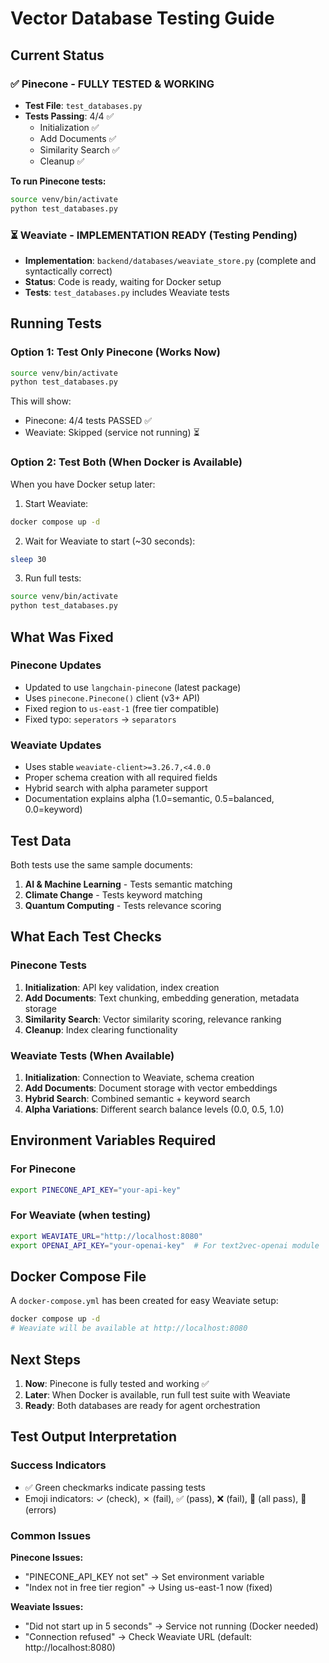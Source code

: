 # Vector Database Testing Guide

## Current Status

### ✅ Pinecone - FULLY TESTED & WORKING
- **Test File**: `test_databases.py`
- **Tests Passing**: 4/4 ✅
  - Initialization ✅
  - Add Documents ✅
  - Similarity Search ✅
  - Cleanup ✅

**To run Pinecone tests:**
```bash
source venv/bin/activate
python test_databases.py
```

### ⏳ Weaviate - IMPLEMENTATION READY (Testing Pending)
- **Implementation**: `backend/databases/weaviate_store.py` (complete and syntactically correct)
- **Status**: Code is ready, waiting for Docker setup
- **Tests**: `test_databases.py` includes Weaviate tests

## Running Tests

### Option 1: Test Only Pinecone (Works Now)
```bash
source venv/bin/activate
python test_databases.py
```
This will show:
- Pinecone: 4/4 tests PASSED ✅
- Weaviate: Skipped (service not running) ⏳

### Option 2: Test Both (When Docker is Available)
When you have Docker setup later:

1. Start Weaviate:
```bash
docker compose up -d
```

2. Wait for Weaviate to start (~30 seconds):
```bash
sleep 30
```

3. Run full tests:
```bash
source venv/bin/activate
python test_databases.py
```

## What Was Fixed

### Pinecone Updates
- Updated to use `langchain-pinecone` (latest package)
- Uses `pinecone.Pinecone()` client (v3+ API)
- Fixed region to `us-east-1` (free tier compatible)
- Fixed typo: `seperators` → `separators`

### Weaviate Updates
- Uses stable `weaviate-client>=3.26.7,<4.0.0`
- Proper schema creation with all required fields
- Hybrid search with alpha parameter support
- Documentation explains alpha (1.0=semantic, 0.5=balanced, 0.0=keyword)

## Test Data

Both tests use the same sample documents:
1. **AI & Machine Learning** - Tests semantic matching
2. **Climate Change** - Tests keyword matching
3. **Quantum Computing** - Tests relevance scoring

## What Each Test Checks

### Pinecone Tests
1. **Initialization**: API key validation, index creation
2. **Add Documents**: Text chunking, embedding generation, metadata storage
3. **Similarity Search**: Vector similarity scoring, relevance ranking
4. **Cleanup**: Index clearing functionality

### Weaviate Tests (When Available)
1. **Initialization**: Connection to Weaviate, schema creation
2. **Add Documents**: Document storage with vector embeddings
3. **Hybrid Search**: Combined semantic + keyword search
4. **Alpha Variations**: Different search balance levels (0.0, 0.5, 1.0)

## Environment Variables Required

### For Pinecone
```bash
export PINECONE_API_KEY="your-api-key"
```

### For Weaviate (when testing)
```bash
export WEAVIATE_URL="http://localhost:8080"
export OPENAI_API_KEY="your-openai-key"  # For text2vec-openai module
```

## Docker Compose File

A `docker-compose.yml` has been created for easy Weaviate setup:
```bash
docker compose up -d
# Weaviate will be available at http://localhost:8080
```

## Next Steps

1. **Now**: Pinecone is fully tested and working ✅
2. **Later**: When Docker is available, run full test suite with Weaviate
3. **Ready**: Both databases are ready for agent orchestration

## Test Output Interpretation

### Success Indicators
- ✅ Green checkmarks indicate passing tests
- Emoji indicators: ✓ (check), ✗ (fail), ✅ (pass), ❌ (fail), 🎉 (all pass), 🐞 (errors)

### Common Issues

**Pinecone Issues:**
- "PINECONE_API_KEY not set" → Set environment variable
- "Index not in free tier region" → Using us-east-1 now (fixed)

**Weaviate Issues:**
- "Did not start up in 5 seconds" → Service not running (Docker needed)
- "Connection refused" → Check Weaviate URL (default: http://localhost:8080)

